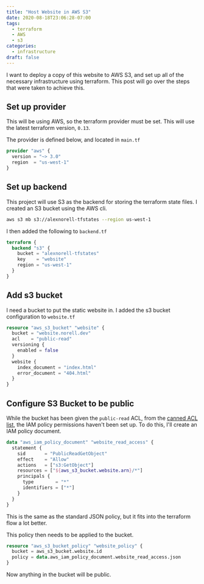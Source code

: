 ```yaml
---
title: "Host Website in AWS S3"
date: 2020-08-18T23:06:28-07:00
tags:
  - terraform
  - AWS
  - s3
categories:
  - infrastructure
draft: false
---
```


I want to deploy a copy of this website to AWS S3, and set up all of the necessary infrastructure using terraform. This post will go over the steps that were taken to achieve this.

## Set up provider

This will be using AWS, so the terraform provider must be set. This will use the latest terraform version, `0.13`.

The provider is defined below, and located in `main.tf`

```tf
provider "aws" {
  version = "~> 3.0"
  region  = "us-west-1"
}
```

## Set up backend

This project will use S3 as the backend for storing the terraform state files. I created an S3 bucket using the AWS cli.

```sh
aws s3 mb s3://alexnorell-tfstates --region us-west-1
```

I then added the following to `backend.tf`

```tf
terraform {
  backend "s3" {
    bucket = "alexnorell-tfstates"
    key    = "website"
    region = "us-west-1"
  }
}
```

## Add s3 bucket

I need a bucket to put the static website in. I added the s3 bucket configuration to `website.tf`

```tf
resource "aws_s3_bucket" "website" {
  bucket = "website.norell.dev"
  acl    = "public-read"
  versioning {
    enabled = false
  }
  website {
    index_document = "index.html"
    error_document = "404.html"
  }
}
```

## Configure S3 Bucket to be public

While the bucket has been given the `public-read` ACL, from the [canned ACL list](https://docs.aws.amazon.com/AmazonS3/latest/dev/acl-overview.html#canned-acl), the IAM policy permissions haven't been set up. To do this, I'll create an IAM policy document.


```tf
data "aws_iam_policy_document" "website_read_access" {
  statement {
    sid       = "PublicReadGetObject"
    effect    = "Allow"
    actions   = ["s3:GetObject"]
    resources = ["${aws_s3_bucket.website.arn}/*"]
    principals {
      type        = "*"
      identifiers = ["*"]
    }
  }
}
```

This is the same as the standard JSON policy, but it fits into the terraform flow a lot better.

This policy then needs to be applied to the bucket.

```tf
resource "aws_s3_bucket_policy" "website_policy" {
  bucket = aws_s3_bucket.website.id
  policy = data.aws_iam_policy_document.website_read_access.json
}
```

Now anything in the bucket will be public.
